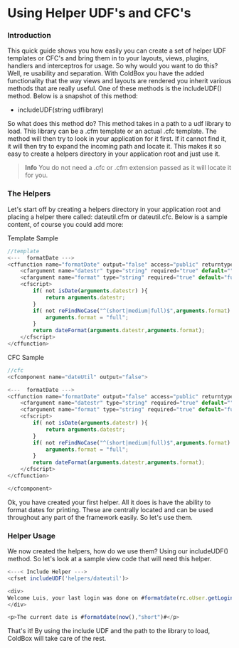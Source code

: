 # Using Helper UDF's and CFC's

### Introduction

This quick guide shows you how easily you can create a set of helper UDF templates or CFC's and bring them in to your layouts, views, plugins, handlers and interceptros for usage. So why would you want to do this? Well, re usability and separation. With ColdBox you have the added functionality that the way views and layouts are rendered you inherit various methods that are really useful. One of these methods is the includeUDF() method. Below is a snapshot of this method:

* includeUDF(string udflibrary)

So what does this method do? This method takes in a path to a udf library to load. This library can be a .cfm template or an actual .cfc template. The method will then try to look in your application for it first. If it cannot find it, it will then try to expand the incoming path and locate it. This makes it so easy to create a helpers directory in your application root and just use it.

> **Info** You do not need a .cfc or .cfm extension passed as it will locate it for you.

### The Helpers

Let's start off by creating a helpers directory in your application root and placing a helper there called: dateutil.cfm or dateutil.cfc. Below is a sample content, of course you could add more:

Template Sample

```js
//template
<---  formatDate --->
<cffunction name="formatDate" output="false" access="public" returntype="string" hint="Format dates">
	<cfargument name="datestr" type="string" required="true" default="" hint="The date string"/>
	<cfargument name="format" type="string" required="true" default="full" hint="the formating: full, short, medium"/>
	<cfscript>
		if( not isDate(arguments.datestr) ){
			return arguments.datestr;
		}
		if( not reFindNoCase("^(short|medium|full)$",arguments.format) ){
			arguments.format = "full";
		}
		return dateFormat(arguments.datestr,arguments.format);
	</cfscript>
</cffunction>
```

CFC Sample

```js
//cfc
<cfcomponent name="dateUtil" output="false">

<---  formatDate --->
<cffunction name="formatDate" output="false" access="public" returntype="string" hint="Format dates">
	<cfargument name="datestr" type="string" required="true" default="" hint="The date string"/>
	<cfargument name="format" type="string" required="true" default="full" hint="the formating: full, short, medium"/>
	<cfscript>
		if( not isDate(arguments.datestr) ){
			return arguments.datestr;
		}
		if( not reFindNoCase("^(short|medium|full)$",arguments.format) ){
			arguments.format = "full";
		}
		return dateFormat(arguments.datestr,arguments.format);
	</cfscript>
</cffunction>

</cfcomponent>
```

Ok, you have created your first helper. All it does is have the ability to format dates for printing. These are centrally located and can be used throughout any part of the framework easily. So let's use them.

### Helper Usage
We now created the helpers, how do we use them? Using our includeUDF() method. So let's look at a sample view code that will need this helper.

```js
<---< Include Helper --->
<cfset includeUDF('helpers/dateutil')>

<div>
Welcome Luis, your last login was done on #formatdate(rc.oUser.getLoginDate())#
</div>

<p>The current date is #formatdate(now(),"short")#</p>
```
That's it! By using the include UDF and the path to the library to load, ColdBox will take care of the rest.
